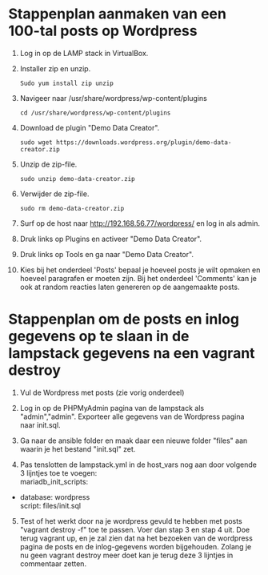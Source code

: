 # Stappenplan aanmaken van een 100-tal posts op Wordpress #

1) Log in op de LAMP stack in VirtualBox.<br>

2) Installer zip en unzip.<br>

	`Sudo yum install zip unzip`
3) Navigeer naar /usr/share/wordpress/wp-content/plugins<br>

    `cd /usr/share/wordpress/wp-content/plugins` 
4) Download de plugin "Demo Data Creator". <br>

	`sudo wget https://downloads.wordpress.org/plugin/demo-data-creator.zip` 

5) Unzip de zip-file. <br>

    `sudo unzip demo-data-creator.zip` 
6) Verwijder de zip-file. <br>

	`sudo rm demo-data-creator.zip`

7) Surf op de host naar http://192.168.56.77/wordpress/ en log in als admin. <br>

8) Druk links op Plugins en activeer "Demo Data Creator". <br>

9) Druk links op Tools en ga naar "Demo Data Creator". <br>

10) Kies bij het onderdeel 'Posts' bepaal je hoeveel posts je wilt opmaken en hoeveel paragrafen er moeten zijn. Bij het onderdeel 'Comments' kan je ook at random reacties laten genereren op de aangemaakte posts.

# Stappenplan om de posts en inlog gegevens op te slaan in de lampstack gegevens na een vagrant destroy #

1) Vul de Wordpress met posts (zie vorig onderdeel)

2) Log in op de PHPMyAdmin pagina van de lampstack als "admin","admin". Exporteer alle gegevens van de Wordpress pagina naar init.sql.

3) Ga naar de ansible folder en maak daar een nieuwe folder "files" aan waarin je het bestand "init.sql" zet.

4) Pas tenslotten de lampstack.yml in de host_vars nog aan door volgende 3 lijntjes toe te voegen:<br>
mariadb_init_scripts:<br>
  - database: wordpress<br>
    script: files/init.sql<br>

5) Test of het werkt door na je wordpress gevuld te hebben met posts "vagrant destroy -f" toe te passen. Voer dan stap 3 en stap 4 uit. Doe terug vagrant up, en je zal zien dat na het bezoeken van de wordpress pagina de posts en de inlog-gegevens worden bijgehouden. Zolang je nu geen vagrant destroy meer doet kan je terug deze 3 lijntjes in commentaar zetten.
